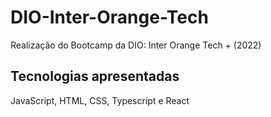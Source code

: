 # DIO-Inter-Orange-Tech
 Realização do Bootcamp da DIO: Inter Orange Tech + (2022)

## Tecnologias apresentadas
 JavaScript, HTML, CSS, Typescript e React